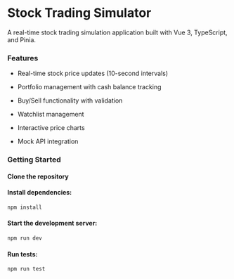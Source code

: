 # Stock Trading Simulator

A real-time stock trading simulation application built with Vue 3, TypeScript, and Pinia.

### Features

- Real-time stock price updates (10-second intervals)

- Portfolio management with cash balance tracking

- Buy/Sell functionality with validation

- Watchlist management

- Interactive price charts

- Mock API integration

### Getting Started

#### Clone the repository

#### Install dependencies:

```sh
npm install
```

#### Start the development server:

```sh
npm run dev
```

#### Run tests:

```sh
npm run test
```
